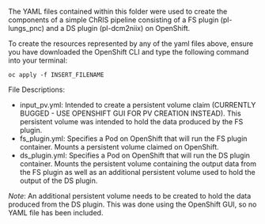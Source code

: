 The YAML files contained within this folder were used to create the components of a simple ChRIS pipeline consisting of a FS plugin (pl-lungs_pnc) and a DS plugin (pl-dcm2niix) on OpenShift.

To create the resources represented by any of the yaml files above, ensure you have downloaded the OpenShift CLI and type the following command into your terminal:

`oc apply -f INSERT_FILENAME`

File Descriptions:
* input_pv.yml: Intended to create a persistent volume claim (CURRENTLY BUGGED - USE OPENSHIFT GUI FOR PV CREATION INSTEAD). This persistent volume was intended to hold the data produced by the FS plugin.
* fs_plugin.yml: Specifies a Pod on OpenShift that will run the FS plugin container. Mounts a persistent volume claimed on OpenShift.
* ds_plugin.yml: Specifies a Pod on OpenShift that will run the DS plugin container. Mounts the persistent volume containing the output data from the FS plugin as well as an additional persistent volume used to hold the output of the DS plugin.

*Note*: An additional persistent volume needs to be created to hold the data produced from the DS plugin. This was done using the OpenShift GUI, so no YAML file has been included.
